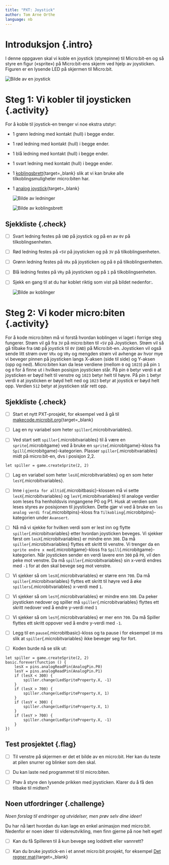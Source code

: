 ```yaml
---
title: "PXT: Joystick"
author: Tom Arne Orthe
language: nb
---
```



# Introduksjon {.intro}

I denne oppgaven skal vi koble en joystick (styrepinne) til Micro:bit-en og
så styre en figur («sprite») på Micro:bit-ens skjerm ved hjelp av joysticken.
Figuren er en lysende LED på skjermen til Micro:bit.

![Bilde av en joystick](joystick.png)


# Steg 1: Vi kobler til joysticken {.activity}

For å koble til joystick-en trenger vi noe ekstra utstyr:
* 1 grønn ledning med kontakt (hull) i begge ender.
* 1 rød ledning med kontakt (hull) i begge ender.
* 1 blå ledning med kontakt (hull) i begge ender.
* 1 svart ledning med kontakt (hull) i begge ender.
* 1 [koblingsbrett](https://kodegenet.no/shop/product/microbit_edge_connector){target=_blank} slik at vi kan bruke alle tilkoblingsmuligheter micro:biten har.
* 1 [analog joystick](https://kodegenet.no/shop/product/joystick_analog){target=_blank}

    ![Bilde av ledninger](ledninger.png)

    ![Bilde av koblingsbrett](koblingsbrett.png)


## Sjekkliste {.check}

- [ ] Svart ledning festes på `GND` på joystick og på en av `0V` på tilkoblingsenheten.

- [ ] Rød ledning festes på `+5V` på joysticken og på `3V` på tilkoblingsenheten.

- [ ] Grønn ledning festes på `VRx` på joysticken og på `0` på tilkoblingsenheten.

- [ ] Blå ledning festes på `VRy` på joysticken og på `1` på tilkoblingsenheten.

- [ ] Sjekk en gang til at du har koblet riktig som vist på bildet nedenfor:.

    ![Bilde av koblinger](koblinger.png)


# Steg 2: Vi koder micro:biten {.activity}

For å kode micro:biten må vi forstå hvordan koblingen vi laget i forrige steg
fungerer. Strøm vil gå fra `3V` på micro:biten til `+5V` på Joysticken. Strøm
vil så gå tilbake fra `GND` på joystick til `0V` (`GND`) på Micro:bit-en.
Joysticken vil også sende litt strøm over `VRx` og `VRy` og mengden strøm vil
avhenge av hvor mye vi beveger pinnen på joysticken langs X-aksen (side til
side) og Y-aksen (opp og ned). Micro:biten kan da lese verdiene (mellom `0` og
`1023`) på pin `1` og `0` for å finne ut i hvilken posisjon joysticken står. På
pin `0` betyr verdi `0` at joysticken er bøyd helt til venstre og `1023` betyr
helt til høyre. På pin `1` betyr verdi `0` at joysticken er bøyd helt ned og
`1023` betyr at joystick er bøyd helt opp. Verdien `512` betyr at joysticken
står rett opp.


## Sjekkliste {.check}

- [ ] Start et nytt PXT-prosjekt, for eksempel ved å gå til
  [makecode.microbit.org](https://makecode.microbit.org/?lang=no){target=_blank}

- [ ] Lag en ny variabel som heter `spiller`{.microbitvariables}.

- [ ] Ved start sett `spiller`{.microbitvariables} til å være en `sprite`{.microbitgame} ved å bruke en
`sprite`{.microbitgame}-kloss fra `Spill`{.microbitgame}-kategorien. Plasser `spiller`{.microbitvariables} midt på
micro:bit-en, dvs i posisjon 2,2.

```microbit
let spiller = game.createSprite(2, 2)
```

- [ ] Lag en variabel som heter `lesX`{.microbitvariables} og en som heter `lesY`{.microbitvariables}.

- [ ] Inne i `gjenta for alltid`{.microbitbasic}-klossen må vi sette `lesX`{.microbitvariables} og `lesY`{.microbitvariables} til
analoge verdier som leses fra henholdsvis inngangene P0 og P1.
Husk at verdien som leses styres av posisjonen til joysticken. Dette gjør
vi ved å bruke en `les analog verdi fra`{.microbitpins}-kloss fra `Tilkobling`{.microbitpins}-kategorien
under `Avansert`.

- [ ] Nå må vi sjekke for hvilken verdi som er lest inn og flytte `spiller`{.microbitvariables}
etter hvordan joysticken beveges. Vi sjekker først om
`lesX`{.microbitvariables} er mindre enn `300`. Da må `spiller`{.microbitvariables} flyttes ett skritt til venstre.
Vi trenger da en `sprite endre x med`{.microbitgame}-kloss fra `Spill`{.microbitgame}-kategorien. Når
joysticken sender en verdi lavere enn `300` på `P0`, vil den peke mot venstre.
Da må `spiller`{.microbitvariables} sin x-verdi endres med `-1` for at den skal bevege seg mot
venstre.

- [ ] Vi sjekker så om `lesX`{.microbitvariables} er større enn `700`. Da må `spiller`{.microbitvariables} flyttes
ett skritt til høyre ved å øke `spillers`{.microbitvariables} x-verdi med `1`.

- [ ] Vi sjekker så om `lesY`{.microbitvariables} er mindre enn `300`. Da peker joysticken
nedover og spiller må `spiller`{.microbitvariables} flyttes ett skritt nedover ved å endre
y-verdi med `1`

- [ ] Vi sjekker så om `lesY`{.microbitvariables} er mer enn `700`. Da må Spiller flyttes
ett skritt oppover ved å endre y-verdi med `-1`.

- [ ] Legg til en `pause`{.microbitbasic}-kloss og ta pause i for eksempel `10` ms slik at `spiller`{.microbitvariables} ikke
beveger seg for fort.

 - [ ] Koden burde nå se slik ut:

```microbit
let spiller = game.createSprite(2, 2)
basic.forever(function () {
    lesX = pins.analogReadPin(AnalogPin.P0)
    lesY = pins.analogReadPin(AnalogPin.P1)
    if (lesX < 300) {
        spiller.change(LedSpriteProperty.X, -1)
    }
    if (lesX > 700) {
        spiller.change(LedSpriteProperty.X, 1)
    }
    if (lesY < 300) {
        spiller.change(LedSpriteProperty.X, 1)
    }
    if (lesY > 700) {
        spiller.change(LedSpriteProperty.X, -1)
    }
})
```

## Test prosjektet {.flag}

- [ ] Til venstre på skjermen er det et bilde av en micro:bit. Her kan du
teste at pilen snurrer og blinker som den skal.

- [ ] Du kan laste ned programmet til til micro:biten.

- [ ] Prøv å styre den lysende prikken med joysticken. Klarer du å få den tilbake til midten?


## Noen utfordringer {.challenge}

*Noen forslag til endringer og utvidelser, men prøv selv dine ideer!*

Du har nå lært hvordan du kan lage en enkel animasjon med micro:bit. Nedenfor
er noen ideer til videreutvikling, men finn gjerne på noe helt eget!

- [ ] Kan du få Spilleren til å kun bevege seg loddrett eller vannrett?

- [ ] Kan du bruke joystick-en i et annet micro:bit prosjekt, for eksempel
[Det regner mat](https://oppgaver.kidsakoder.no/microbit/pxt_det_regner_mat/det_regner_mat){target=_blank}
